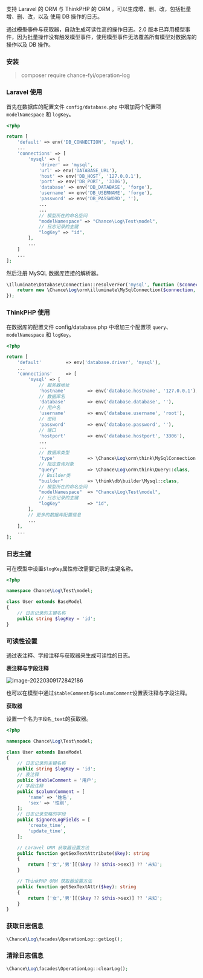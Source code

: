 支持 Laravel 的 ORM 与 ThinkPHP 的 ORM 。可以生成增、删、改，包括批量增、删、改，以及 使用 DB 操作的日志。

通过~~模型事件~~与获取器，自动生成可读性高的操作日志。2.0 版本已弃用模型事件，因为批量操作没有触发模型事件，使用模型事件无法覆盖所有模型对数据库的操作以及 DB 操作。

### 安装

> composer require chance-fyi/operation-log

### Laravel 使用

首先在数据库的配置文件 `config/database.php` 中增加两个配置项 `modelNamespace` 和 `logKey`。

```php
<?php

return [
    'default' => env('DB_CONNECTION', 'mysql'),
    ...
    'connections' => [
        'mysql' => [
            'driver' => 'mysql',
            'url' => env('DATABASE_URL'),
            'host' => env('DB_HOST', '127.0.0.1'),
            'port' => env('DB_PORT', '3306'),
            'database' => env('DB_DATABASE', 'forge'),
            'username' => env('DB_USERNAME', 'forge'),
            'password' => env('DB_PASSWORD', ''),
            ...
            ...
            // 模型所在的命名空间
            "modelNamespace" => "Chance\Log\Test\model",
            // 日志记录的主键
            "logKey" => "id",
        ],
        ...
    ]
    ...
];
```

然后注册 MySQL 数据库连接的解析器。

```php
\Illuminate\Database\Connection::resolverFor('mysql', function ($connection, $database, $prefix, $config) {
    return new \Chance\Log\orm\illuminate\MySqlConnection($connection, $database, $prefix, $config);
});
```

### ThinkPHP 使用

在数据库的配置文件 config/database.php 中增加三个配置项 `query`、`modelNamespace` 和 `logKey`。

```php
<?php

return [
    'default'         => env('database.driver', 'mysql'),
    ...
    'connections'     => [
        'mysql' => [
            // 服务器地址
            'hostname'        => env('database.hostname', '127.0.0.1'),
            // 数据库名
            'database'        => env('database.database', ''),
            // 用户名
            'username'        => env('database.username', 'root'),
            // 密码
            'password'        => env('database.password', ''),
            // 端口
            'hostport'        => env('database.hostport', '3306'),
            ...
            ...
            // 数据库类型
            'type'            => \Chance\Log\orm\think\MySqlConnection::class,
            // 指定查询对象
            "query"           => \Chance\Log\orm\think\Query::class,
            // Builder类
            "builder"         => \think\db\builder\Mysql::class,
            // 模型所在的命名空间
            "modelNamespace"  => "Chance\Log\Test\model",
            // 日志记录的主键
            "logKey"          => "id",
        ],
        // 更多的数据库配置信息
        ...
    ],
    ...
];
```

### 日志主键

可在模型中设置`$logKey`属性修改需要记录的主键名称。

```php
<?php

namespace Chance\Log\Test\model;

class User extends BaseModel
{
    // 日志记录的主键名称
    public string $logKey = 'id';
}
```

### 可读性设置

通过表注释、字段注释与获取器来生成可读性的日志。

**表注释与字段注释**

![image-20220309172842186](https://image.chance.fyi/image-20220309172842186.png)

也可以在模型中通过`$tableComment`与`$columnComment`设置表注释与字段注释。

**获取器**

设置一个名为`字段名_text`的获取器。

```php
<?php

namespace Chance\Log\Test\model;

class User extends BaseModel
{
    // 日志记录的主键名称
    public string $logKey = 'id';
    // 表注释
    public $tableComment = '用户';
    // 字段注释
    public $columnComment = [
        'name' => '姓名',
        'sex' => '性别',
    ];
    // 日志记录忽略的字段
    public $ignoreLogFields = [
        'create_time',
        'update_time',
    ];

    // Laravel ORM 获取器设置方法
    public function getSexTextAttribute($key): string
    {
        return ['女','男'][($key ?? $this->sex)] ?? '未知';
    }

    // ThinkPHP ORM 获取器设置方法
    public function getSexTextAttr($key): string
    {
        return ['女','男'][($key ?? $this->sex)] ?? '未知';
    }
}
```

### 获取日志信息

```php
\Chance\Log\facades\OperationLog::getLog();
```

### 清除日志信息

```php
\Chance\Log\facades\OperationLog::clearLog();
```
